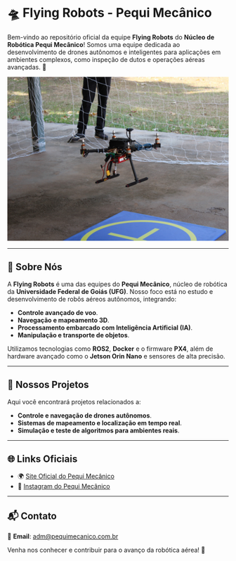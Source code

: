 # 🛸 Flying Robots - Pequi Mecânico

Bem-vindo ao repositório oficial da equipe **Flying Robots** do **Núcleo de Robótica Pequi Mecânico**! Somos uma equipe dedicada ao desenvolvimento de drones autônomos e inteligentes para aplicações em ambientes complexos, como inspeção de dutos e operações aéreas avançadas. 🚀

![drone](./images/drone.jpeg)

---

## 🌟 Sobre Nós

A **Flying Robots** é uma das equipes do **Pequi Mecânico**, núcleo de robótica da **Universidade Federal de Goiás (UFG)**. Nosso foco está no estudo e desenvolvimento de robôs aéreos autônomos, integrando:
- **Controle avançado de voo**.
- **Navegação e mapeamento 3D**.
- **Processamento embarcado com Inteligência Artificial (IA)**.
- **Manipulação e transporte de objetos**.

Utilizamos tecnologias como **ROS2**, **Docker** e o firmware **PX4**, além de hardware avançado como o **Jetson Orin Nano** e sensores de alta precisão.

---

## 🚀 Nossos Projetos

Aqui você encontrará projetos relacionados a:
- **Controle e navegação de drones autônomos**.
- **Sistemas de mapeamento e localização em tempo real**.
- **Simulação e teste de algoritmos para ambientes reais**.

---

## 🌐 Links Oficiais

- 🌍 [Site Oficial do Pequi Mecânico](https://pequimecanico.com.br/)
- 📸 [Instagram do Pequi Mecânico](https://www.instagram.com/pequimecanico/)

---

## 📬 Contato

📧 **Email**: adm@pequimecanico.com.br  

Venha nos conhecer e contribuir para o avanço da robótica aérea! 🚁